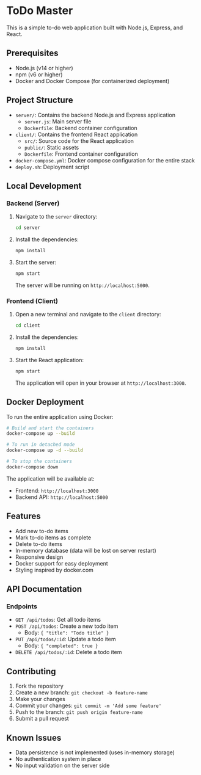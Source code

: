 # ToDo Master

This is a simple to-do web application built with Node.js, Express, and React.

## Prerequisites

- Node.js (v14 or higher)
- npm (v6 or higher)
- Docker and Docker Compose (for containerized deployment)

## Project Structure

- `server/`: Contains the backend Node.js and Express application
  - `server.js`: Main server file
  - `Dockerfile`: Backend container configuration
- `client/`: Contains the frontend React application
  - `src/`: Source code for the React application
  - `public/`: Static assets
  - `Dockerfile`: Frontend container configuration
- `docker-compose.yml`: Docker compose configuration for the entire stack
- `deploy.sh`: Deployment script

## Local Development

### Backend (Server)

1. Navigate to the `server` directory:
   ```bash
   cd server
   ```
2. Install the dependencies:
   ```bash
   npm install
   ```
3. Start the server:
   ```bash
   npm start
   ```
   The server will be running on `http://localhost:5000`.

### Frontend (Client)

1. Open a new terminal and navigate to the `client` directory:
   ```bash
   cd client
   ```
2. Install the dependencies:
   ```bash
   npm install
   ```
3. Start the React application:
   ```bash
   npm start
   ```
   The application will open in your browser at `http://localhost:3000`.

## Docker Deployment

To run the entire application using Docker:

```bash
# Build and start the containers
docker-compose up --build

# To run in detached mode
docker-compose up -d --build

# To stop the containers
docker-compose down
```

The application will be available at:
- Frontend: `http://localhost:3000`
- Backend API: `http://localhost:5000`

## Features

- Add new to-do items
- Mark to-do items as complete
- Delete to-do items
- In-memory database (data will be lost on server restart)
- Responsive design
- Docker support for easy deployment
- Styling inspired by docker.com

## API Documentation

### Endpoints

- `GET /api/todos`: Get all todo items
- `POST /api/todos`: Create a new todo item
  - Body: `{ "title": "Todo title" }`
- `PUT /api/todos/:id`: Update a todo item
  - Body: `{ "completed": true }`
- `DELETE /api/todos/:id`: Delete a todo item

## Contributing

1. Fork the repository
2. Create a new branch: `git checkout -b feature-name`
3. Make your changes
4. Commit your changes: `git commit -m 'Add some feature'`
5. Push to the branch: `git push origin feature-name`
6. Submit a pull request

## Known Issues

- Data persistence is not implemented (uses in-memory storage)
- No authentication system in place
- No input validation on the server side

